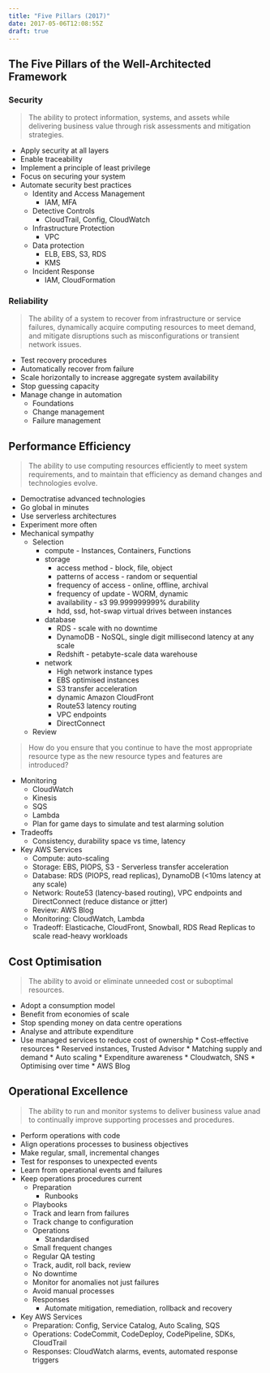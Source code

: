 ```yaml
---
title: "Five Pillars (2017)"
date: 2017-05-06T12:08:55Z
draft: true
---
```


## The Five Pillars of the Well-Architected Framework

### Security

>The ability to protect information, systems, and assets while delivering business value through risk assessments and mitigation strategies.

* Apply security at all layers
* Enable traceability
* Implement a principle of least privilege
* Focus on securing your system
* Automate security best practices
    * Identity and Access Management
        * IAM, MFA
    * Detective Controls
        * CloudTrail, Config, CloudWatch
    * Infrastructure Protection
        * VPC
    * Data protection
        * ELB, EBS, S3, RDS
        * KMS
    * Incident Response
        * IAM, CloudFormation


### Reliability

>The ability of a system to recover from infrastructure or service failures, dynamically acquire computing resources to meet demand, and mitigate disruptions such as misconfigurations or transient network issues.

* Test recovery procedures
* Automatically recover from failure
* Scale horizontally to increase aggregate system availability
* Stop guessing capacity
* Manage change in automation
    * Foundations
    * Change management
    * Failure management


Performance Efficiency
---
>The ability to use computing resources efficiently to meet system requirements, and to maintain that efficiency as demand changes and technologies evolve.

* Democtratise advanced technologies
* Go global in minutes
* Use serverless architectures
* Experiment more often
* Mechanical sympathy
    * Selection
      * compute - Instances, Containers, Functions
      * storage
          * access method - block, file, object
          * patterns of access - random or sequential
          * frequency of access - online, offline, archival
          * frequency of update - WORM, dynamic
          * availability - s3 99.999999999% durability
          * hdd, ssd, hot-swap virtual drives between instances
      * database
          * RDS - scale with no downtime
          * DynamoDB - NoSQL, single digit millisecond latency at any scale
          * Redshift - petabyte-scale data warehouse
      * network
          * High network instance types
          * EBS optimised instances
          * S3 transfer acceleration
          * dynamic Amazon CloudFront
          * Route53 latency routing
          * VPC endpoints
          * DirectConnect
  * Review
> How do you ensure that you continue to have the most appropriate resource type as the new resource types and features are introduced?
  * Monitoring
      * CloudWatch
      * Kinesis
      * SQS
      * Lambda
      * Plan for game days to simulate and test alarming solution
  * Tradeoffs
      * Consistency, durability space vs time, latency
  * Key AWS Services
      * Compute: auto-scaling
      * Storage: EBS, PIOPS, S3 - Serverless transfer acceleration
      * Database: RDS (PIOPS, read replicas), DynamoDB (<10ms latency at any scale)
      * Network: Route53 (latency-based routing), VPC endpoints and DirectConnect (reduce distance or jitter)
      * Review: AWS Blog
      * Monitoring: CloudWatch, Lambda
      * Tradeoff: Elasticache, CloudFront, Snowball, RDS Read Replicas to scale read-heavy workloads


Cost Optimisation
---
>The ability to avoid or eliminate unneeded cost or suboptimal resources.

* Adopt a consumption model
* Benefit from economies of scale
* Stop spending money on data centre operations
* Analyse and attribute expenditure
* Use managed services to reduce cost of ownership
      * Cost-effective resources
          * Reserved instances, Trusted Advisor
      * Matching supply and demand
          * Auto scaling
      * Expenditure awareness
          * Cloudwatch, SNS
      * Optimising over time
          * AWS Blog

Operational Excellence
---
>The ability to run and monitor systems to deliver business value anad to continually improve supporting processes and procedures.

* Perform operations with code
* Align operations processes to business objectives
* Make regular, small, incremental changes
* Test for responses to unexpected events
* Learn from operational events and failures
* Keep operations procedures current
    * Preparation
        * Runbooks
	* Playbooks
	* Track and learn from failures
	* Track change to configuration
    * Operations
        * Standardised
	* Small frequent changes
	* Regular QA testing
	* Track, audit, roll back, review
	* No downtime
	* Monitor for anomalies not just failures
	* Avoid manual processes
    * Responses
        * Automate mitigation, remediation, rollback and recovery
* Key AWS Services
    * Preparation: Config, Service Catalog, Auto Scaling, SQS
    * Operations: CodeCommit, CodeDeploy, CodePipeline, SDKs, CloudTrail
    * Responses: CloudWatch alarms, events, automated response triggers
